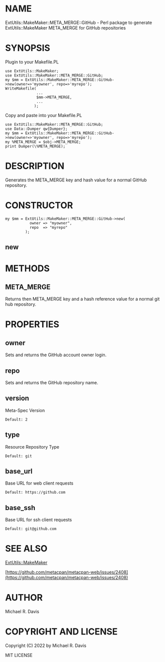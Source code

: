 # NAME

ExtUtils::MakeMaker::META\_MERGE::GitHub - Perl package to generate ExtUtils::MakeMaker META\_MERGE for GitHub repositories

# SYNOPSIS

Plugin to your Makefile.PL

    use ExtUtils::MakeMaker;
    use ExtUtils::MakeMaker::META_MERGE::GitHub;
    my $mm = ExtUtils::MakeMaker::META_MERGE::GitHub->new(owner=>'myowner', repo=>'myrepo');
    WriteMakefile(
                  ...
                  $mm->META_MERGE,
                  ...
                 );

Copy and paste into your Makefile.PL

    use ExtUtils::MakeMaker::META_MERGE::GitHub;
    use Data::Dumper qw{Dumper};
    my $mm = ExtUtils::MakeMaker::META_MERGE::GitHub->new(owner=>'myowner', repo=>'myrepo');
    my %META_MERGE = $obj->META_MERGE;
    print Dumper(\%META_MERGE);

# DESCRIPTION

Generates the META\_MERGE key and hash value for a normal GitHub repository.

# CONSTRUCTOR

    my $mm = ExtUtils::MakeMaker::META_MERGE::GitHub->new(
               owner => "myowner",
               repo  => "myrepo"
             );

## new

# METHODS

## META\_MERGE

Returns then META\_MERGE key and a hash reference value for a normal git hub repository.

# PROPERTIES

## owner

Sets and returns the GitHub account owner login.

## repo

Sets and returns the GitHub repository name.

## version

Meta-Spec Version

    Default: 2

## type

Resource Repository Type

    Default: git

## base\_url

Base URL for web client requests

    Default: https://github.com

## base\_ssh

Base URL for ssh client requests

    Default: git@github.com

# SEE ALSO

[ExtUtils::MakeMaker](https://metacpan.org/pod/ExtUtils::MakeMaker)

[https://github.com/metacpan/metacpan-web/issues/2408](https://github.com/metacpan/metacpan-web/issues/2408)

# AUTHOR

Michael R. Davis

# COPYRIGHT AND LICENSE

Copyright (C) 2022 by Michael R. Davis

MIT LICENSE
